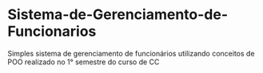# Sistema-de-Gerenciamento-de-Funcionarios
Simples sistema de gerenciamento de funcionários utilizando conceitos de POO realizado no 1° semestre do curso de CC
